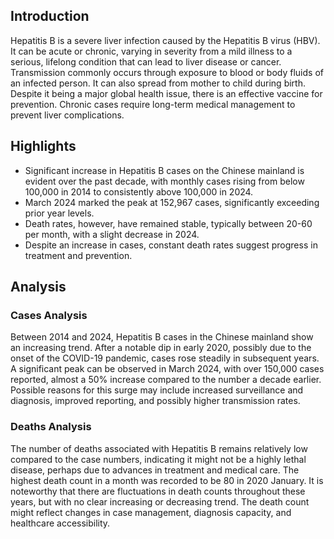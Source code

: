 ## Introduction

Hepatitis B is a severe liver infection caused by the Hepatitis B virus (HBV). It can be acute or chronic, varying in severity from a mild illness to a serious, lifelong condition that can lead to liver disease or cancer. Transmission commonly occurs through exposure to blood or body fluids of an infected person. It can also spread from mother to child during birth. Despite it being a major global health issue, there is an effective vaccine for prevention. Chronic cases require long-term medical management to prevent liver complications.


## Highlights

- Significant increase in Hepatitis B cases on the Chinese mainland is evident over the past decade, with monthly cases rising from below 100,000 in 2014 to consistently above 100,000 in 2024.<br/>
- March 2024 marked the peak at 152,967 cases, significantly exceeding prior year levels.<br/>
- Death rates, however, have remained stable, typically between 20-60 per month, with a slight decrease in 2024.<br/>
- Despite an increase in cases, constant death rates suggest progress in treatment and prevention.

## Analysis

### Cases Analysis
Between 2014 and 2024, Hepatitis B cases in the Chinese mainland show an increasing trend. After a notable dip in early 2020, possibly due to the onset of the COVID-19 pandemic, cases rose steadily in subsequent years. A significant peak can be observed in March 2024, with over 150,000 cases reported, almost a 50% increase compared to the number a decade earlier. Possible reasons for this surge may include increased surveillance and diagnosis, improved reporting, and possibly higher transmission rates.

### Deaths Analysis
The number of deaths associated with Hepatitis B remains relatively low compared to the case numbers, indicating it might not be a highly lethal disease, perhaps due to advances in treatment and medical care. The highest death count in a month was recorded to be 80 in 2020 January. It is noteworthy that there are fluctuations in death counts throughout these years, but with no clear increasing or decreasing trend. The death count might reflect changes in case management, diagnosis capacity, and healthcare accessibility.
